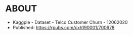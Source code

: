 # ABOUT

- Kaggple - Dataset - Telco Customer Churn - 12062020
- Published: https://rpubs.com/cxh190001/700678